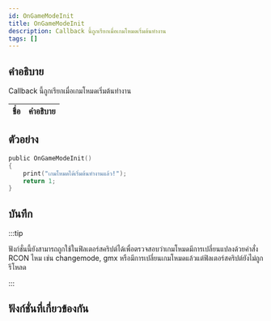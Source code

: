 ```yaml
---
id: OnGameModeInit
title: OnGameModeInit
description: Callback นี้ถูกเรียกเมื่อเกมโหมดเริ่มต้นทำงาน
tags: []
---
```


## คำอธิบาย

Callback นี้ถูกเรียกเมื่อเกมโหมดเริ่มต้นทำงาน

| ชื่อ   | คำอธิบาย     |
| ---- | ----------- |

## ตัวอย่าง

```c
public OnGameModeInit()
{
    print("เกมโหมดได้เริ่มต้นทำงานแล้ว!");
    return 1;
}
```

## บันทึก

:::tip

ฟังก์ชั่นนี้ยังสามารถถูกใช้ในฟิลเตอร์สคริปต์ได้เพื่อตรวจสอบว่าเกมโหมดมีการเปลี่ยนแปลงด้วยคำสั่ง RCON ไหม เช่น changemode, gmx หรือมีการเปลี่ยนเกมโหมดแล้วแต่ฟิลเตอร์สคริปต์ยังไม่ถูกรีโหลด

:::

## ฟังก์ชั่นที่เกี่ยวข้องกัน
